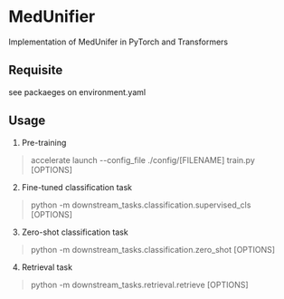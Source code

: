 # MedUnifier

Implementation of MedUnifer in PyTorch and Transformers

## Requisite
see packaeges on environment.yaml

## Usage
1. Pre-training
> accelerate launch --config_file ./config/[FILENAME] train.py [OPTIONS]

2. Fine-tuned classification task
> python -m downstream_tasks.classification.supervised_cls [OPTIONS]

3. Zero-shot classification task
> python -m downstream_tasks.classification.zero_shot [OPTIONS]

4. Retrieval task
> python -m downstream_tasks.retrieval.retrieve [OPTIONS]

